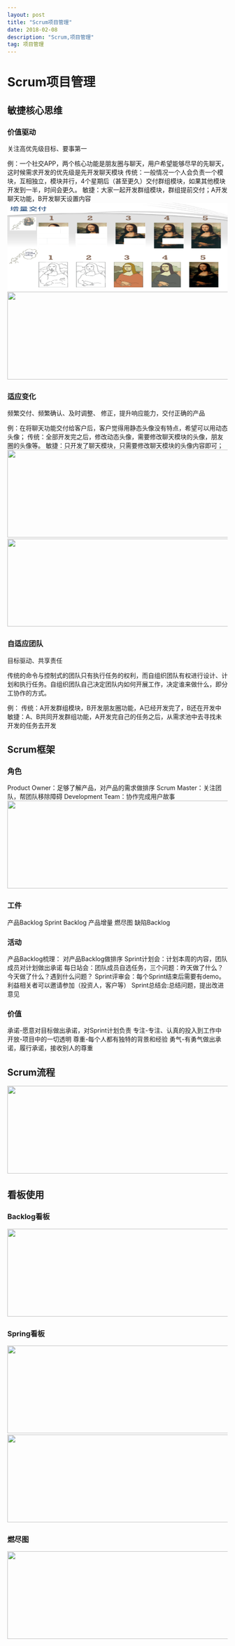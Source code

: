 ```yaml
---
layout: post
title: "Scrum项目管理"
date: 2018-02-08 
description: "Scrum,项目管理"
tag: 项目管理
---  
```


# Scrum项目管理

## 敏捷核心思维
### 价值驱动
关注高优先级目标、要事第一

例：一个社交APP，两个核心功能是朋友圈与聊天，用户希望能够尽早的先聊天，这时候需求开发的优先级是先开发聊天模块
传统：一般情况一个人会负责一个模块，互相独立，模块并行，4个星期后（甚至更久）交付群组模块，如果其他模块开发到一半，时间会更久。
敏捷：大家一起开发群组模块，群组提前交付；A开发聊天功能，B开发聊天设置内容
<img src="/images/posts/scrum/scurm01.png" height="200" width="600"> 
<img src="/images/posts/scrum/scurm02.png" height="200" width="600"> 

### 适应变化
频繁交付、频繁确认、及时调整、 修正，提升响应能力，交付正确的产品

例：在将聊天功能交付给客户后，客户觉得用静态头像没有特点，希望可以用动态头像；
传统：全部开发完之后，修改动态头像，需要修改聊天模块的头像，朋友圈的头像等。
敏捷：只开发了聊天模块，只需要修改聊天模块的头像内容即可；
<img src="/images/posts/scrum/scurm03.png" height="200" width="600"> 
<img src="/images/posts/scrum/scurm04.png" height="200" width="600"> 

### 自适应团队
目标驱动、共享责任

传统的命令与控制式的团队只有执行任务的权利，而自组织团队有权进行设计、计划和执行任务。自组织团队自己决定团队内如何开展工作，决定谁来做什么，即分工协作的方式。

例：
传统：A开发群组模块，B开发朋友圈功能，A已经开发完了，B还在开发中
敏捷：A、B共同开发群组功能，A开发完自己的任务之后，从需求池中去寻找未开发的任务去开发

## Scrum框架
### 角色
Product Owner：足够了解产品，对产品的需求做排序
Scrum Master：关注团队，帮团队移除障碍
Development Team：协作完成用户故事
<img src="/images/posts/scrum/scurm05.png" height="200" width="600"> 


### 工件
产品Backlog
Sprint Backlog
产品增量
燃尽图
缺陷Backlog

### 活动
产品Backlog梳理： 对产品Backlog做排序
Sprint计划会：计划本周的内容，团队成员对计划做出承诺
每日站会：团队成员自选任务，三个问题：昨天做了什么？今天做了什么？遇到什么问题？
Sprint评审会：每个Sprint结束后需要有demo。利益相关者可以邀请参加（投资人，客户等）
Sprint总结会:总结问题，提出改进意见
### 价值
承诺-愿意对目标做出承诺，对Sprint计划负责
专注-专注、认真的投入到工作中
开放-项目中的一切透明
尊重-每个人都有独特的背景和经验
勇气-有勇气做出承诺，履行承诺，接收别人的尊重

## Scrum流程

<img src="/images/posts/scrum/scurm06.png" height="200" width="600"> 


## 看板使用
### Backlog看板
<img src="/images/posts/scrum/scurm07.png" height="200" width="600"> 

### Spring看板

<img src="/images/posts/scrum/scurm08.png" height="200" width="600"> 

<img src="/images/posts/scrum/scurm09.png" height="200" width="600"> 

### 燃尽图
<img src="/images/posts/scrum/scurm10.png" height="200" width="600"> 


